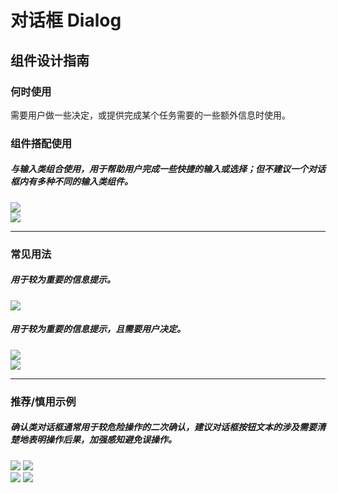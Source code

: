 # 对话框 Dialog

## 组件设计指南

### 何时使用

需要用户做一些决定，或提供完成某个任务需要的一些额外信息时使用。

### 组件搭配使用

##### 与输入类组合使用，用于帮助用户完成一些快捷的输入或选择；但不建议一个对话框内有多种不同的输入类组件。

<div class="legend">
  
  <div class="item">
    <img src="https://oteam-tdesign-1258344706.cos.ap-guangzhou.myqcloud.com/site/design/mobile-guide/dialog%201-1.png" />
  </div>
  
  <div class="item">
    <img src="https://oteam-tdesign-1258344706.cos.ap-guangzhou.myqcloud.com/site/design/mobile-guide/dialog%201-2.png" />
  </div> 
  
</div>

<hr />


### 常见用法

##### 用于较为重要的信息提示。

<div class="legend">
  <div class="item">
    <img src="https://oteam-tdesign-1258344706.cos.ap-guangzhou.myqcloud.com/site/design/mobile-guide/dialog%202.png" />
  </div>
</div>

##### 用于较为重要的信息提示，且需要用户决定。

<div class="legend">
  <div class="item">
    <img src="https://oteam-tdesign-1258344706.cos.ap-guangzhou.myqcloud.com/site/design/mobile-guide/dialog%203-1.png" />
    <em></em>
  </div>
  <div class="item">
    <img src="https://oteam-tdesign-1258344706.cos.ap-guangzhou.myqcloud.com/site/design/mobile-guide/dialog%203-2.png" />
    <em></em>
  </div>
</div>

<hr />

### 推荐/慎用示例

##### 确认类对话框通常用于较危险操作的二次确认，建议对话框按钮文本的涉及需要清楚地表明操作后果，加强感知避免误操作。

<div class="legend">
  <div class="item">
    <img src="https://oteam-tdesign-1258344706.cos.ap-guangzhou.myqcloud.com/site/design/mobile-guide/dialog%204-1.png" />
    <img class="tag" src="https://oteam-tdesign-1258344706.cos.ap-guangzhou.myqcloud.com/site/doc/good.png" />
  </div>

  <div class="item">
    <img src="https://oteam-tdesign-1258344706.cos.ap-guangzhou.myqcloud.com/site/design/mobile-guide/dialog%204-2.png" />
    <img class="tag" src="https://oteam-tdesign-1258344706.cos.ap-guangzhou.myqcloud.com/site/doc/bad.png" />
  </div>
</div>



